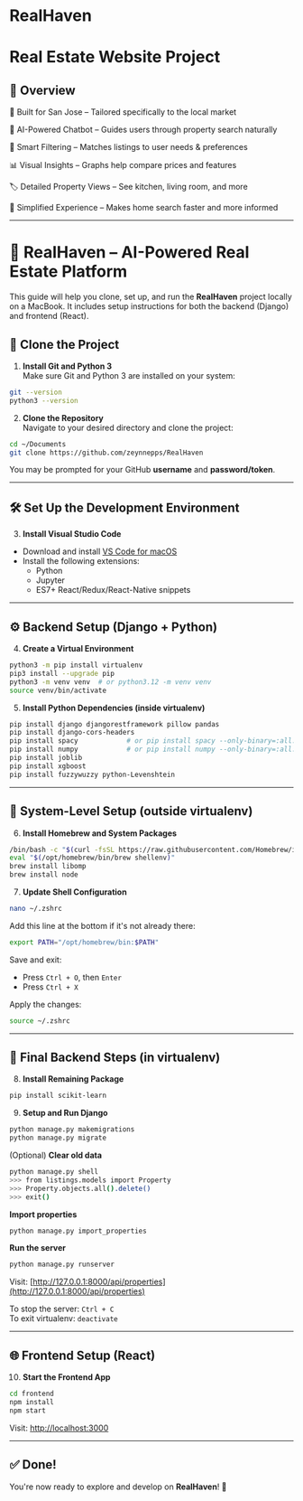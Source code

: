 # RealHaven

# Real Estate Website Project

## 📌 Overview
📍 Built for San Jose – Tailored specifically to the local market

🤖 AI-Powered Chatbot – Guides users through property search naturally

🎯 Smart Filtering – Matches listings to user needs & preferences

📊 Visual Insights – Graphs help compare prices and features

🏷️ Detailed Property Views – See kitchen, living room, and more

🚀 Simplified Experience – Makes home search faster and more informed

---

# 🏡 RealHaven – AI-Powered Real Estate Platform

This guide will help you clone, set up, and run the **RealHaven** project locally on a MacBook. It includes setup instructions for both the backend (Django) and frontend (React).

## 🚀 Clone the Project

1. **Install Git and Python 3**  
Make sure Git and Python 3 are installed on your system:
```bash
git --version
python3 --version
```

2. **Clone the Repository**  
Navigate to your desired directory and clone the project:
```bash
cd ~/Documents
git clone https://github.com/zeynnepps/RealHaven
```
You may be prompted for your GitHub **username** and **password/token**.

---

## 🛠️ Set Up the Development Environment

3. **Install Visual Studio Code**
- Download and install [VS Code for macOS](https://code.visualstudio.com/)
- Install the following extensions:
  - Python
  - Jupyter
  - ES7+ React/Redux/React-Native snippets

---

## ⚙️ Backend Setup (Django + Python)

4. **Create a Virtual Environment**
```bash
python3 -m pip install virtualenv
pip3 install --upgrade pip
python3 -m venv venv  # or python3.12 -m venv venv
source venv/bin/activate
```

5. **Install Python Dependencies (inside virtualenv)**
```bash
pip install django djangorestframework pillow pandas
pip install django-cors-headers
pip install spacy            # or pip install spacy --only-binary=:all:
pip install numpy            # or pip install numpy --only-binary=:all:
pip install joblib
pip install xgboost
pip install fuzzywuzzy python-Levenshtein
```

---

## 🔧 System-Level Setup (outside virtualenv)

6. **Install Homebrew and System Packages**
```bash
/bin/bash -c "$(curl -fsSL https://raw.githubusercontent.com/Homebrew/install/HEAD/install.sh)"
eval "$(/opt/homebrew/bin/brew shellenv)"
brew install libomp
brew install node
```

7. **Update Shell Configuration**
```bash
nano ~/.zshrc
```
Add this line at the bottom if it's not already there:
```bash
export PATH="/opt/homebrew/bin:$PATH"
```
Save and exit:
- Press `Ctrl + O`, then `Enter`
- Press `Ctrl + X`

Apply the changes:
```bash
source ~/.zshrc
```

---

## 🧪 Final Backend Steps (in virtualenv)

8. **Install Remaining Package**
```bash
pip install scikit-learn
```

9. **Setup and Run Django**
```bash
python manage.py makemigrations
python manage.py migrate
```

(Optional) **Clear old data**
```bash
python manage.py shell
>>> from listings.models import Property
>>> Property.objects.all().delete()
>>> exit()
```

**Import properties**
```bash
python manage.py import_properties
```

**Run the server**
```bash
python manage.py runserver
```

Visit: [http://127.0.0.1:8000/api/properties](http://127.0.0.1:8000/api/properties)

To stop the server: `Ctrl + C`  
To exit virtualenv: `deactivate`

---

## 🌐 Frontend Setup (React)

10. **Start the Frontend App**
```bash
cd frontend
npm install
npm start
```

Visit: [http://localhost:3000](http://localhost:3000)

---

## ✅ Done!

You're now ready to explore and develop on **RealHaven**! 🎉
